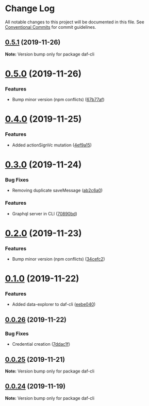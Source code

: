 # Change Log

All notable changes to this project will be documented in this file.
See [Conventional Commits](https://conventionalcommits.org) for commit guidelines.

## [0.5.1](https://github.com/uport-project/daf/compare/v0.5.0...v0.5.1) (2019-11-26)

**Note:** Version bump only for package daf-cli





# [0.5.0](https://github.com/uport-project/daf/compare/v0.4.0...v0.5.0) (2019-11-26)


### Features

* Bump minor version (npm conflicts) ([67b77af](https://github.com/uport-project/daf/commit/67b77af9c33684a19ed3e34a740c776f0f419d06))





# [0.4.0](https://github.com/uport-project/daf/compare/v0.3.0...v0.4.0) (2019-11-25)


### Features

* Added actionSignVc mutation ([4ef9a15](https://github.com/uport-project/daf/commit/4ef9a15374364b91026f4a0f37ed85dd60c3cb50))





# [0.3.0](https://github.com/uport-project/daf/compare/v0.2.0...v0.3.0) (2019-11-24)


### Bug Fixes

* Removing duplicate saveMessage ([ab2c6a0](https://github.com/uport-project/daf/commit/ab2c6a091e79af4f2d62e3a566bf8fc0059261a6))


### Features

* Graphql server in CLI ([70890bd](https://github.com/uport-project/daf/commit/70890bd6ecf687fee8534312a2888a91552e3a5e))





# [0.2.0](https://github.com/uport-project/daf/compare/v0.1.0...v0.2.0) (2019-11-23)


### Features

* Bump minor version (npm conflicts) ([34cefc2](https://github.com/uport-project/daf/commit/34cefc2370c6b207d4b7d490571c0df0653b1d8f))





# [0.1.0](https://github.com/uport-project/daf/compare/v0.0.26...v0.1.0) (2019-11-22)


### Features

* Added data-explorer to daf-cli ([eebe040](https://github.com/uport-project/daf/commit/eebe040ca4e8017e2e59072047c0f479811b2004))





## [0.0.26](https://github.com/uport-project/daf/compare/v0.0.25...v0.0.26) (2019-11-22)


### Bug Fixes

* Credential creation ([7ddac1f](https://github.com/uport-project/daf/commit/7ddac1f3fe602b1b9de1302f67b55c205f6c688a))





## [0.0.25](https://github.com/uport-project/daf/compare/v0.0.24...v0.0.25) (2019-11-21)

**Note:** Version bump only for package daf-cli





## [0.0.24](https://github.com/uport-project/daf/compare/v0.0.23...v0.0.24) (2019-11-19)

**Note:** Version bump only for package daf-cli
